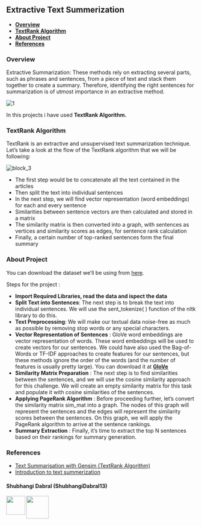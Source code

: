 
## Extractive Text Summerization 

* [**Overview**](https://github.com/ShubhangiDabral13/Text-Summerization-Through-NLP/tree/master/Extractive%20Text%20Summerization#Overview)
* [**TextRank Algorithm**](https://github.com/ShubhangiDabral13/Text-Summerization-Through-NLP/tree/master/Extractive%20Text%20Summerization#TextRank-Algorithm)
* [**About Project**](https://github.com/ShubhangiDabral13/Text-Summerization-Through-NLP/tree/master/Extractive%20Text%20Summerization#About-Project)
* [**References**](https://github.com/ShubhangiDabral13/Text-Summerization-Through-NLP/tree/master/Extractive%20Text%20Summerization#References)

### Overview

Extractive Summarization: These methods rely on extracting several parts, such as phrases and sentences, from a piece of text and stack them together to create a summary. Therefore, identifying the right sentences for summarization is of utmost importance in an extractive method.

![1](https://user-images.githubusercontent.com/44902363/93118722-535d0880-f6de-11ea-896f-be517bfeda20.png)


In this projects i have used **TextRank Algorithm.**

### TextRank Algorithm 

TextRank is an extractive and unsupervised text summarization technique. Let’s take a look at the flow of the TextRank algorithm that we will be following:

![block_3](https://user-images.githubusercontent.com/44902363/93119003-b8186300-f6de-11ea-8139-551664f13944.png)

* The first step would be to concatenate all the text contained in the articles
* Then split the text into individual sentences
* In the next step, we will find vector representation (word embeddings) for each and every sentence
* Similarities between sentence vectors are then calculated and stored in a matrix
* The similarity matrix is then converted into a graph, with sentences as vertices and similarity scores as edges, for sentence rank calculation
* Finally, a certain number of top-ranked sentences form the final summary

### About Project 

You can download the dataset we’ll be using from [here](https://drive.google.com/file/d/1HPShiXSrHMNlfcMZn-WFYjoftitOH9fJ/view).

Steps for the project :
* **Import Required Libraries, read the data and ispect the data** 
* **Split Text into Sentences**: The next step is to break the text into individual sentences. We will use the sent_tokenize( ) function of the nltk library to do this.
* **Text Preprocessing**: We will make our textual data noise-free as much as possible by removing stop words or any special characters.
* **Vector Representation of Sentences** : GloVe word embeddings are vector representation of words. These word embeddings will be used to create vectors for our sentences. We could have also used the Bag-of-Words or TF-IDF approaches to create features for our sentences, but these methods ignore the order of the words (and the number of features is usually pretty large).
You can download it at [**GloVe**](https://nlp.stanford.edu/data/glove.6B.zip)
* **Similarity Matrix Preparation** : The next step is to find similarities between the sentences, and we will use the cosine similarity approach for this challenge. We will create an empty similarity matrix for this task and populate it with cosine similarities of the sentences.
* **Applying PageRank Algorithm** : Before proceeding further, let’s convert the similarity matrix sim_mat into a graph. The nodes of this graph will represent the sentences and the edges will represent the similarity scores between the sentences. On this graph, we will apply the PageRank algorithm to arrive at the sentence rankings.
* **Summary Extraction** : Finally, it’s time to extract the top N sentences based on their rankings for summary generation.

### References
* [Text Summarisation with Gensim (TextRank Algorithm)](https://medium.com/@shivangisareen/text-summarisation-with-gensim-textrank-46bbb3401289)
* [Introduction to text summerization](https://www.analyticsvidhya.com/blog/2018/11/introduction-text-summarization-textrank-python/?utm_campaign=News&utm_medium=Community&utm_source=DataCamp.com)





#### Shubhangi Dabral (ShubhangiDabral13)
<a href="https://twitter.com/Shubhi_Dabral"><img 
src="https://news.wjct.org/sites/wjct/files/styles/medium/public/201407/v65oai7fxn47qv9nectx.png" align="left" height="50" width="50" ></a>
<a href="https://www.linkedin.com/in/shubhangi-dabral-b79705145/"><img src="https://cdn2.iconfinder.com/data/icons/simple-social-media-shadow/512/14-512.png" align="left" height="60" width="60" ></a>




